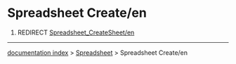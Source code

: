 # Spreadsheet Create/en
1.  REDIRECT [Spreadsheet\_CreateSheet/en](Spreadsheet_CreateSheet/en.md)

---
[documentation index](../README.md) > [Spreadsheet](Spreadsheet_Workbench.md) > Spreadsheet Create/en
